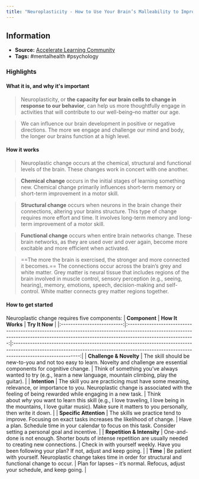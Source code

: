 ```yaml
---
title: "Neuroplasticity - How to Use Your Brain’s Malleability to Improve Your Well-being"
---
```

## Information
- **Source:** [Accelerate Learning Community](https://accelerate.uofuhealth.utah.edu/resilience/neuroplasticity-how-to-use-your-brain-s-malleability-to-improve-your-well-being)
- **Tags:** #mentalhealth #psychology 

### Highlights
#### What it is, and why it's important
> Neuroplasticity, or **the capacity for our brain cells to change in response to our behavior**, can help us more thoughtfully engage in activities that will contribute to our well-being–no matter our age.

> We can influence our brain development in positive or negative directions. The more we engage and challenge our mind and body, the longer our brains function at a high level.

#### How it works
> Neuroplastic change occurs at the chemical, structural and functional levels of the brain. These changes work in concert with one another.

> **Chemical change** occurs in the initial stages of learning something new. Chemical change primarily influences short-term memory or short-term improvement in a motor skill.

> **Structural change** occurs when neurons in the brain change their connections, altering your brains structure. This type of change requires more effort and time. It involves long-term memory and long-term improvement of a motor skill.

> **Functional change** occurs when entire brain networks change. These brain networks, as they are used over and over again, become more excitable and more efficient when activated.

> ==The more the brain is exercised, the stronger and more connected it becomes.== The connections occur across the brain’s grey and white matter. Grey matter is neural tissue that includes regions of the brain involved in muscle control, sensory perception (e.g., seeing, hearing), memory, emotions, speech, decision-making and self-control. White matter connects grey matter regions together.

#### How to get started
Neuroplastic change requires five components:
|       **Component**        |                                                                                     **How It Works**                                                                                     |                                                                                      **Try It Now**                                                                                      |
|:--------------------------:|:----------------------------------------------------------------------------------------------------------------------------------------------------------------------------------------:|:----------------------------------------------------------------------------------------------------------------------------------------------------------------------------------------:|
|  **Challenge & Novelty**   |                              The skill should be new-to-you and not too easy to learn. Novelty and challenge are essential components for cognitive change.                              |                                     Think of something you’ve always wanted to try (e.g., learn a new language, mountain climbing, play the guitar).                                     |
|       **Intention**        | The skill you are practicing must have some meaning, relevance, or importance to you. Neuroplastic change is associated with the feeling of being rewarded while engaging in a new task. | Think about _why_ you want to learn this skill (e.g., I love traveling, I love being in the mountains, I love guitar music). Make sure it matters to you personally, then write it down. |
|   **Specific Attention**   |                                           The skills we practice tend to improve. Focusing on exact tasks increases the likelihood of change.                                            |                                    Have a plan. Schedule time in your calendar to focus on this task. Consider setting a personal goal and incentive.                                    |
| **Repetition & Intensity** |                                     One-and-done is not enough. Shorter bouts of intense repetition are usually needed to creating new connections.                                      |                                             Check in with yourself weekly. Have you been following your plan? If not, adjust and keep going.                                             |
|          **Time**          |                                     Be patient with yourself. Neuroplastic change takes time in order for structural and functional change to occur.                                     |                                                      Plan for lapses – it’s normal. Refocus, adjust your schedule, and keep going.                                                       |


